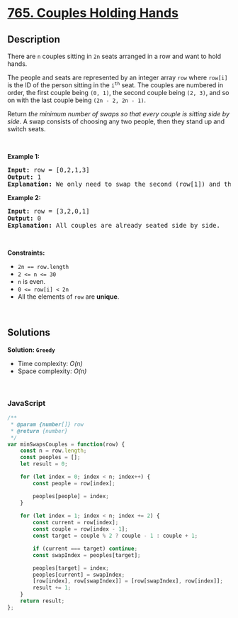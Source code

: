# [765. Couples Holding Hands](https://leetcode.com/problems/couples-holding-hands)

## Description

<div class="elfjS" data-track-load="description_content"><p>There are <code>n</code> couples sitting in <code>2n</code> seats arranged in a row and want to hold hands.</p>

<p>The people and seats are represented by an integer array <code>row</code> where <code>row[i]</code> is the ID of the person sitting in the <code>i<sup>th</sup></code> seat. The couples are numbered in order, the first couple being <code>(0, 1)</code>, the second couple being <code>(2, 3)</code>, and so on with the last couple being <code>(2n - 2, 2n - 1)</code>.</p>

<p>Return <em>the minimum number of swaps so that every couple is sitting side by side</em>. A swap consists of choosing any two people, then they stand up and switch seats.</p>

<p>&nbsp;</p>
<p><strong class="example">Example 1:</strong></p>

<pre><strong>Input:</strong> row = [0,2,1,3]
<strong>Output:</strong> 1
<strong>Explanation:</strong> We only need to swap the second (row[1]) and third (row[2]) person.
</pre>

<p><strong class="example">Example 2:</strong></p>

<pre><strong>Input:</strong> row = [3,2,0,1]
<strong>Output:</strong> 0
<strong>Explanation:</strong> All couples are already seated side by side.
</pre>

<p>&nbsp;</p>
<p><strong>Constraints:</strong></p>

<ul>
	<li><code>2n == row.length</code></li>
	<li><code>2 &lt;= n &lt;= 30</code></li>
	<li><code>n</code> is even.</li>
	<li><code>0 &lt;= row[i] &lt; 2n</code></li>
	<li>All the elements of <code>row</code> are <strong>unique</strong>.</li>
</ul>
</div>

<p>&nbsp;</p>

## Solutions

**Solution: `Greedy`**
- Time complexity: <em>O(n)</em>
- Space complexity: <em>O(n)</em>

<p>&nbsp;</p>

### **JavaScript**

```js
/**
 * @param {number[]} row
 * @return {number}
 */
var minSwapsCouples = function(row) {
    const n = row.length;
    const peoples = [];
    let result = 0;

    for (let index = 0; index < n; index++) {
        const people = row[index];

        peoples[people] = index;
    }
    
    for (let index = 1; index < n; index += 2) {
        const current = row[index];
        const couple = row[index - 1];
        const target = couple % 2 ? couple - 1 : couple + 1;

        if (current === target) continue;
        const swapIndex = peoples[target];

        peoples[target] = index;
        peoples[current] = swapIndex;
        [row[index], row[swapIndex]] = [row[swapIndex], row[index]];
        result += 1;
    }
    return result;
};
```
